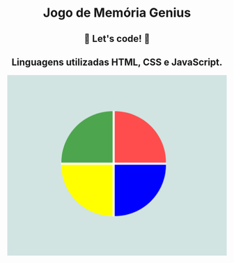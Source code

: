 <h1 align="center">Jogo de Memória Genius</h1>

<h2 align="center">🚀 Let's code! 🚀</h2>

<h2 align="center">Linguagens utilizadas HTML, CSS e JavaScript.</h2>

<p align="center">
<img src="/javascriptGameDeveloper/jogoMemoriaGenius/desk.png" alt="Desktop">
</p>
